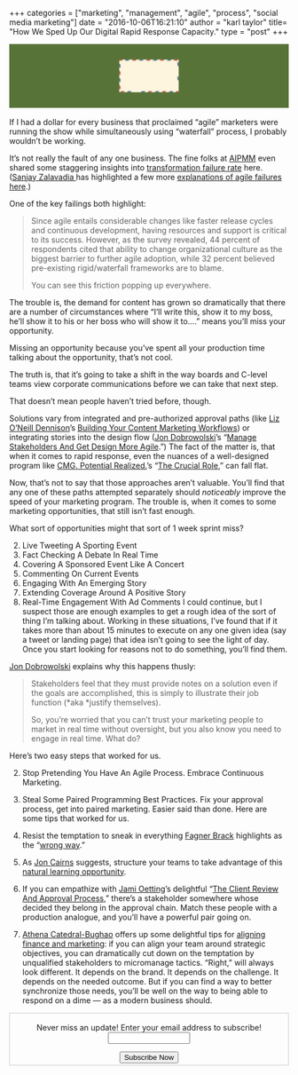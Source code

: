 +++
categories = ["marketing", "management", "agile", "process", "social media marketing"]
date = "2016-10-06T16:21:10"
author = "karl taylor"
title= "How We Sped Up Our Digital Rapid Response Capacity."
type = "post"
+++

  ![](https://raw.githubusercontent.com/karljtaylor/kjt/blog/content/assets/15d5f-1p9qhpl3e3iese7uteiymjg.png)  


 If I had a dollar for every business that proclaimed “agile” marketers were running the show while simultaneously using “waterfall” process, I probably wouldn’t be working.

 It’s not really the fault of any one business. The fine folks at [AIPMM](https://twitter.com/aipmm) even shared some staggering insights into [transformation failure rate](http://www.slideshare.net/aipmm/70-26633757) here. ([Sanjay Zalavadia ](https://twitter.com/zalincal)has highlighted a few more [explanations of agile failures here](https://www.infoq.com/articles/agile-fails-enterprise).)

 One of the key failings both highlight:


> Since agile entails considerable changes like faster release cycles and continuous development, having resources and support is critical to its success. However, as the survey revealed, 44 percent of respondents cited that ability to change organizational culture as the biggest barrier to further agile adoption, while 32 percent believed pre-existing rigid/waterfall frameworks are to blame.
>
>  You can see this friction popping up everywhere.

 The trouble is, the demand for content has grown so dramatically that there are a number of circumstances where “I’ll write this, show it to my boss, he’ll show it to his or her boss who will show it to….” means you’ll miss your opportunity.

 Missing an opportunity because you’ve spent all your production time talking about the opportunity, that’s not cool.

 The truth is, that it’s going to take a shift in the way boards and C-level teams view corporate communications before we can take that next step.

 That doesn’t mean people haven’t tried before, though.

 Solutions vary from integrated and pre-authorized approval paths (like [Liz O’Neill Dennison](https://twitter.com/lizkoneill)’s [Building Your Content Marketing Workflows](http://marketeer.kapost.com/approval-structures/)) or integrating stories into the design flow ([Jon Dobrowolski](https://medium.com/u/c10dfcfc18b8)’s “[Manage Stakeholders And Get Design More Agile](https://medium.com/managing-stakeholders-applying-agile-to-design-6809c2c0613#.3gqlujawb).”) The fact of the matter is, that when it comes to rapid response, even the nuances of a well-designed program like [CMG. Potential Realized.](https://medium.com/u/249d7724ba48)’s “[The Crucial Role](https://medium.com/@cmgpmarketing/the-crucial-role-of-process-in-agile-marketing-6b7b247c6d93#.67b5peyfb),” can fall flat.

 Now, that’s not to say that those approaches aren’t valuable. You’ll find that any one of these paths attempted separately should *noticeably* improve the speed of your marketing program. The trouble is, when it comes to some marketing opportunities, that still isn’t fast enough.

 What sort of opportunities might that sort of 1 week sprint miss?

  2. Live Tweeting A Sporting Event
 4. Fact Checking A Debate In Real Time
 6. Covering A Sponsored Event Like A Concert
 8. Commenting On Current Events
 10. Engaging With An Emerging Story
 12. Extending Coverage Around A Positive Story
 14. Real-Time Engagement With Ad Comments
  I could continue, but I suspect those are enough examples to get a rough idea of the sort of thing I’m talking about. Working in these situations, I’ve found that if it takes more than about 15 minutes to execute on any one given idea (say a tweet or landing page) that idea isn’t going to see the light of day. Once you start looking for reasons not to do something, you’ll find them.

 [Jon Dobrowolski](https://medium.com/u/c10dfcfc18b8) explains why this happens thusly:


> Stakeholders feel that they must provide notes on a solution even if the goals are accomplished, this is simply to illustrate their job function (*aka *justify themselves).
>
>  So, you’re worried that you can’t trust your marketing people to market in real time without oversight, but you also know you need to engage in real time. What do?

 Here’s two easy steps that worked for us.

  2. Stop Pretending You Have An Agile Process. Embrace Continuous Marketing.
 4. Steal Some Paired Programming Best Practices.
  Fix your approval process, get into paired marketing. Easier said than done. Here are some tips that worked for us.

  2. Resist the temptation to sneak in everything [Fagner Brack](https://medium.com/u/7ef192b7f545) highlights as the “[wrong way](https://hackernoon.com/how-to-do-pair-programming-wrong-dab72fd15bef#.kpacqtxvn).”
 4. As [Jon Cairns](https://medium.com/u/b20662e7a2da) suggests, structure your teams to take advantage of this [natural learning opportunity](https://medium.com/@joonty/effective-pair-programming-601abb6b9fa#.yb0au2d1a).
 6. If you can empathize with [Jami Oetting](https://medium.com/u/aaf321b72a20)’s delightful “[The Client Review And Approval Process](https://readthink.com/the-client-review-approval-process-told-in-gifs-df89e60822a5#.e3by9fquu),” there’s a stakeholder somewhere whose decided they belong in the approval chain. Match these people with a production analogue, and you’ll have a powerful pair going on.
 8.  [Athena Catedral-Bughao](https://medium.com/u/5c9c37d148f7) offers up some delightful tips for [aligning finance and marketing](https://medium.com/@athyna/how-to-communicate-a-marketing-budget-that-finance-will-approve-fab0f0dd09dd#.81n5xpttx): if you can align your team around strategic objectives, you can dramatically cut down on the temptation by unqualified stakeholders to micromanage tactics.
  “Right,” will always look different. It depends on the brand. It depends on the challenge. It depends on the needed outcome. But if you can find a way to better synchronize those needs, you’ll be well on the way to being able to respond on a dime — as a modern business should.


  <form style="border:1px solid #ccc;padding:3px;text-align: center;" action="https://tinyletter.com/karljtaylor" method="post" target="popupwindow" onsubmit="window.open('https://tinyletter.com/karljtaylor', 'popupwindow', 'scrollbars=yes,width=800,height=600');return true" _lpchecked="1">
      <p style="
       display: flex;
       align-items: center;
       flex-direction: column;
   "><label for="tlemail">Never miss an update! Enter your email address to subscribe!</label>
        <input type="text" name="email" id="tlemail" style="
       width: 140px;
   "></p>
      <input type="hidden" value="1" name="embed"><input type="submit" value="Subscribe Now">
   </form>
